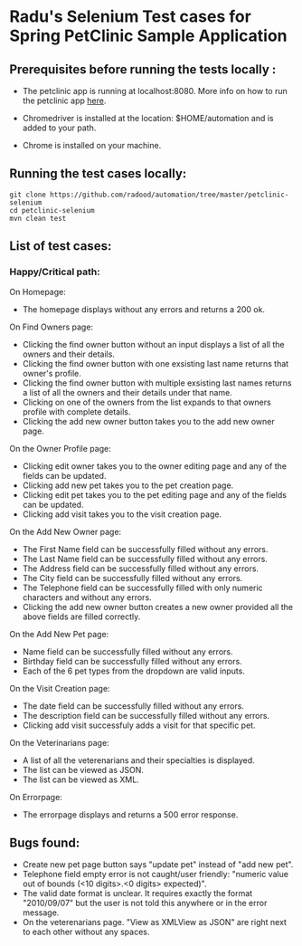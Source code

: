 # Radu's Selenium Test cases for Spring PetClinic Sample Application

## Prerequisites before running the tests locally :

* The petclinic app is running at localhost:8080. More info on how to run the petclinic app <a href="https://github.com/radood/automation/tree/master/spring-petclinic">here</a>.

* Chromedriver is installed at the location: $HOME/automation and is added to your path.

* Chrome is installed on your machine.

## Running the test cases locally:

```
git clone https://github.com/radood/automation/tree/master/petclinic-selenium
cd petclinic-selenium
mvn clean test
```

## List of test cases:

### Happy/Critical path: 

On Homepage:

* The homepage displays without any errors and returns a 200 ok.

On Find Owners page:

* Clicking the find owner button without an input displays a list of all the owners and their details.
* Clicking the find owner button with one exsisting last name returns that owner's profile.
* Clicking the find owner button with multiple exsisting last names returns a list of all the owners and their details under that name.
* Clicking on one of the owners from the list expands to that owners profile with complete details.
* Clicking the add new owner button takes you to the add new owner page.

On the Owner Profile page:

* Clicking edit owner takes you to the owner editing page and any of the fields can be updated.
* Clicking add new pet takes you to the pet creation page.
* Clicking edit pet takes you to the pet editing page and any of the fields can be updated.
* Clicking add visit takes you to the visit creation page.

On the Add New Owner page:

* The First Name field can be successfully filled without any errors.
* The Last Name field can be successfully filled without any errors.
* The Address field can be successfully filled without any errors.
* The City field can be successfully filled without any errors.
* The Telephone field can be successfully filled with only numeric characters and without any errors.
* Clicking the add new owner button creates a new owner provided all the above fields are filled correctly.

On the Add New Pet page:

* Name field can be successfully filled without any errors.
* Birthday field can be successfully filled without any errors.
* Each of the 6 pet types from the dropdown are valid inputs.

On the Visit Creation page:

* The date field can be successfully filled without any errors.
* The description field can be successfully filled without any errors.
* Clicking add visit successfuly adds a visit for that specific pet.

On the Veterinarians page:

* A list of all the veterenarians and their specialties is displayed.
* The list can be viewed as JSON.
* The list can be viewed as XML.

On Errorpage:

* The errorpage displays and returns a 500 error response.

## Bugs found:

* Create new pet page button says "update pet" instead of "add new pet".
* Telephone field empty error is not caught/user friendly: "numeric value out of bounds (<10 digits>.<0 digits> expected)".
* The valid date format is unclear. It requires exactly the format "2010/09/07" but the user is not told this anywhere or in the error message.
* On the veterenarians page. "View as XMLView as JSON" are right next to each other without any spaces.

